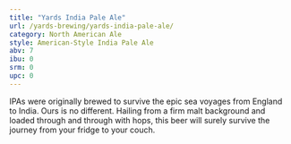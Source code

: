 ```yaml
---
title: "Yards India Pale Ale"
url: /yards-brewing/yards-india-pale-ale/
category: North American Ale
style: American-Style India Pale Ale
abv: 7
ibu: 0
srm: 0
upc: 0
---
```

IPAs were originally brewed to survive the epic sea voyages from England to India. Ours is no different. Hailing from a firm malt background and loaded through and through with hops, this beer will surely survive the journey from your fridge to your couch.
